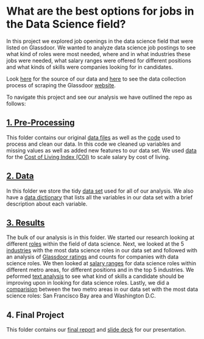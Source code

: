 # What are the best options for jobs in the Data Science field?

In this project we explored job openings in the data science field that were listed on Glassdoor. We wanted to analyze data science job postings to see what kind of roles were most needed, where and in what industries these jobs were needed, what salary ranges were offered for different positions and what kinds of skills were companies looking for in candidates. 

Look [here](https://www.kaggle.com/atharvap329/glassdoor-data-science-job-data) for the source of our data and [here](https://github.com/Atharva-Phatak/Glassdoor-Jobs_Data-Analysis) to see the data collection process of scraping the Glassdoor [website](https://www.glassdoor.co.in/index.htm). 

To navigate this project and see our analysis we have outlined the repo as follows:

## [1. Pre-Processing](https://github.com/dsi-explore/eda20-team4-project/tree/main/1_Pre-Processing)
This folder contains our original [data files](https://github.com/dsi-explore/eda20-team4-project/tree/main/1_Pre-Processing/glassdoor_data) as well as the [code](https://github.com/dsi-explore/eda20-team4-project/blob/main/1_Pre-Processing/1_1_Clean_Data.Rmd) used to process and clean our data. In this code we cleaned up variables and missing values as well as added new features to our data set. We used [data](https://github.com/dsi-explore/eda20-team4-project/blob/main/1_Pre-Processing/advisorsmith_cost_of_living_index.csv) for the [Cost of Living Index (COI)](https://advisorsmith.com/data/coli/) to scale salary by cost of living. 

## [2. Data](https://github.com/dsi-explore/eda20-team4-project/tree/main/2_Data)
In this folder we store the tidy [data set](https://github.com/dsi-explore/eda20-team4-project/blob/main/2_Data/ds_jobs.csv) used for all of our analysis. We also have a [data dictionary](https://github.com/dsi-explore/eda20-team4-project/blob/main/2_Data/Data%20Dictionary.md) that lists all the variables in our data set with a brief description about each variable. 

## [3. Results](https://github.com/dsi-explore/eda20-team4-project/tree/main/3_Results)
The bulk of our analysis is in this folder. We started our research looking at different [roles](https://github.com/dsi-explore/eda20-team4-project/blob/main/3_Results/3_1_Data%20Science%20roles.Rmd) within the field of data science. Next, we looked at the 5 [industries](https://github.com/dsi-explore/eda20-team4-project/blob/main/3_Results/3_2_Industry.Rmd) with the most data science roles in our data set and followed with an analysis of [Glassdoor ratings](https://github.com/dsi-explore/eda20-team4-project/blob/main/3_Results/3_3_Ratings%20%26%20Company.Rmd) and counts for companies with data science roles. We then looked at [salary ranges](https://github.com/dsi-explore/eda20-team4-project/blob/main/3_Results/3_4_Salary.Rmd) for data science roles within different metro areas, for different positions and in the top 5 industries. We peformed [text analysis](https://github.com/dsi-explore/eda20-team4-project/blob/main/3_Results/3_5_Text%20Analysis.Rmd) to see what kind of skills a candidate should be improving upon in looking for data science roles. Lastly, we did a [comparision](https://github.com/dsi-explore/eda20-team4-project/blob/main/3_Results/3_6_San%20Fran%20vs%20DC.Rmd) between the two metro areas in our data set with the most data science roles: San Francisco Bay area and Washington D.C.

## 4. Final Project
This folder contains our [final report]() and [slide deck]() for our presentation.  

    






